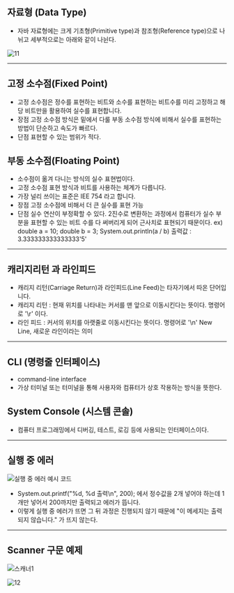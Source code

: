 ## 자료형 (Data Type)
 - 자바 자료형에는 크게 기초형(Primitive type)과 참조형(Reference type)으로 나뉘고 세부적으로는 아래와 같이 나뉜다.

![11](https://github.com/LeeKangHo1/My-Java-study/assets/171015955/f6d3e438-7fcf-4bde-947c-37309fbf84c7)

---

## 고정 소수점(Fixed Point)
- 고정 소수점은 정수를 표현하는 비트와 소수를 표현하는 비트수를 미리 고정하고 해당 비트만을 활용하여 실수를 표현합니다.
- 장점
	고정 소수점 방식은 밑에서 다룰 부동 소수점 방식에 비해서 실수를 표현하는 방법이 단순하고 속도가 빠르다.
- 단점
	표현할 수 있는 범위가 적다.
## 부동 소수점(Floating Point)
- 소수점이 옮겨 다니는 방식의 실수 표현법이다.
- 고정 소수점 표현 방식과 비트를 사용하는 체계가 다릅니다.
- 가장 널리 쓰이는 표준은 IEE 754 라고 합니다.
- 장점
	고정 소수점에 비해서 더 큰 실수를 표현 가능
- 단점
	실수 연산이 부정확할 수 있다. 2진수로 변환하는 과정에서 컴퓨터가 실수 부분을 표현할 수 있는 비트 수를 다 써버리게 되어 근사치로 표현되기 때문이다.
	ex)
	double a = 10;
	double b = 3;
	System.out.println(a / b)
	출력값 : 3.333333333333333'5'


---

## 캐리지리턴 과 라인피드
  - 캐리지 리턴(Carriage Return)과 라인피드(Line Feed)는 타자기에서 따온 단어입니다.
  - 캐리지 리턴 : 현재 위치를 나타내는 커서를 맨 앞으로 이동시킨다는 뜻이다. 명령어로 '\\r' 이다.
  - 라인 피드 : 커서의 위치를 아랫줄로 이동시킨다는 뜻이다. 명령어로 '\\n' New Line, 새로운 라인이라는 의미

 ---
## CLI (명령줄 인터페이스)
- command-line interface
- 가상 터미널 또는 터미널을 통해 사용자와 컴퓨터가 상호 작용하는 방식을 뜻한다.
## System Console (시스템 콘솔)
- 컴퓨터 프로그래밍에서 디버깅, 테스트, 로깅 등에 사용되는 인터페이스이다.

---
## 실행 중 에러

![실행 중 에러 예시 코드](https://github.com/LeeKangHo1/My-Java-study/assets/171015955/299e065d-8059-4968-bd46-a2e003845e83)

- System.out.printf("%d, %d 출력\n", 200);
에서 정수값을 2개 넣어야 하는데 1개만 넣어서 200까지만 출력되고 에러가 뜹니다. 
- 이렇게 실행 중 에러가 뜨면 그 뒤 과정은 진행되지 않기 때문에 "이 메세지는 출력되지 않습니다." 가 뜨지 않는다.

---

## Scanner 구문 예제

![스캐너1](https://github.com/LeeKangHo1/My-Java-study/assets/171015955/cf0bc17a-aa91-4be6-bdbb-fd1484e8901b)

![12](https://github.com/LeeKangHo1/My-Java-study/assets/171015955/d141d365-5796-4b07-9f41-e86f01012105)
